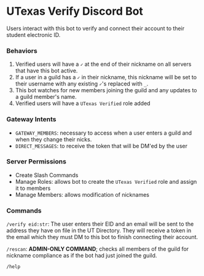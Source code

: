 # UTexas Verify Discord Bot

Users interact with this bot to verify and connect their account to their student electronic ID.

### Behaviors
1. Verified users will have a `✓` at the end of their nickname on all servers that have this bot active.
2. If a user in a guild has a `✓` in their nickname, this nickname will be set to their username with any
existing `✓`'s replaced with `_`.
3. This bot watches for new members joining the guild and any updates to a guild member's name.
4. Verified users will have a `UTexas Verified` role added

### Gateway Intents
 * `GATEWAY_MEMBERS`: necessary to access when a user enters a guild and when they change their nicks.
 * `DIRECT_MESSAGES`: to receive the token that will be DM'ed by the user

### Server Permissions
 * Create Slash Commands
 * Manage Roles: allows bot to create the `UTexas Verified` role and assign it to members
 * Manage Members: allows modification of nicknames

### Commands
`/verify eid:str`:
The user enters their EID and an email will be sent to the address they have on file in the UT Directory.
They will receive a token in the email which they must DM to this bot to finish connecting their account.

`/rescan`:
**ADMIN-ONLY COMMAND**; checks all members of the guild for nickname compliance as if the bot had just joined the guild.

`/help`